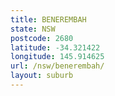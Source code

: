 ```yaml
---
title: BENEREMBAH
state: NSW
postcode: 2680
latitude: -34.321422
longitude: 145.914625
url: /nsw/benerembah/
layout: suburb
---
```

